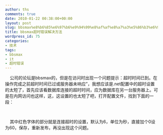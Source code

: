 ```yaml
---
author: ths
comments: true
date: 2010-01-22 00:38:00+00:00
layout: post
slug: bbsmax%e8%b6%85%e6%97%b6%e9%94%99%e8%af%af%e8%a7%a3%e5%86%b3%e6%96%b9%e6%b3%95
title: bbsmax超时错误解决方法
wordpress_id: 75
categories:
- 技术
tags:
- bbsmax
- it
- 超时错误
---
```


   
公司的论坛是bbsmax的，但是在访问时出现一个问题提示：超时时间已到。在操作完成之前超时时间已过或服务器未响应”，我想应该是.net配置中的超时设置的太短了，首先应该看数据库连接的超时时间，应为数据库在另一台服务器上。可是在内网访问也这样，这，这设置的也太短了吧，打开配置文件，找到下面的一段：





<connectionStrings>  

   
<add
connectionString="Server=tonghuashuai;DataBase=bbsmax;User
ID=sa;Password=sa;Connect Timeout=60;"
name="bbsmax"
providerName="MaxLabs.bbsMax.DataAccess.SqlServer.DataProvider,
MaxLabs.bbsMax.DataAccess.SqlServer" />  

</connectionStrings>





   
其中红色字体的部分就是连接超时的设置，默认为6，单位为秒，直接加个0设为60，保存，重新发布，再没出现这个问题。



